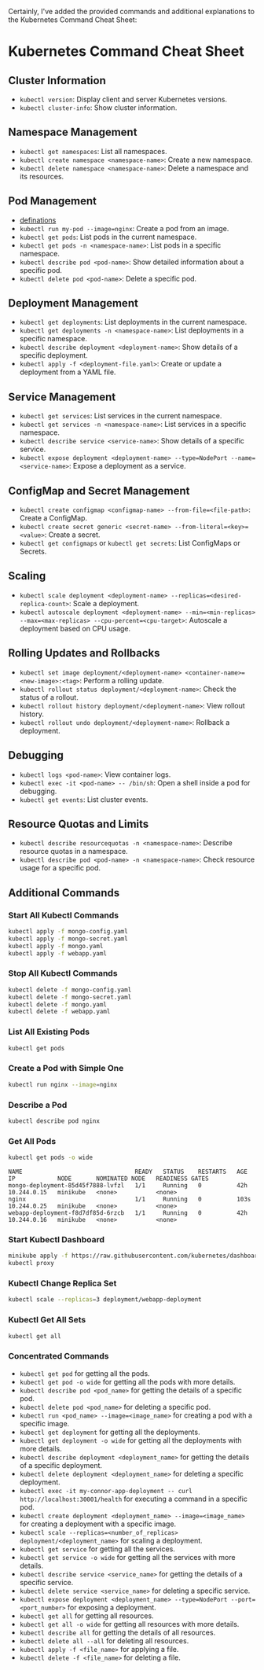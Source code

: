Certainly, I've added the provided commands and additional explanations to the Kubernetes Command Cheat Sheet:

# Kubernetes Command Cheat Sheet

## Cluster Information
- `kubectl version`: Display client and server Kubernetes versions.
- `kubectl cluster-info`: Show cluster information.


## Namespace Management

- `kubectl get namespaces`: List all namespaces.
- `kubectl create namespace <namespace-name>`: Create a new namespace.
- `kubectl delete namespace <namespace-name>`: Delete a namespace and its resources.

## Pod Management
- [definations](definations.md#pod)
- `kubectl run my-pod --image=nginx`: Create a pod from an image.
- `kubectl get pods`: List pods in the current namespace.
- `kubectl get pods -n <namespace-name>`: List pods in a specific namespace.
- `kubectl describe pod <pod-name>`: Show detailed information about a specific pod.
- `kubectl delete pod <pod-name>`: Delete a specific pod.

## Deployment Management

- `kubectl get deployments`: List deployments in the current namespace.
- `kubectl get deployments -n <namespace-name>`: List deployments in a specific namespace.
- `kubectl describe deployment <deployment-name>`: Show details of a specific deployment.
- `kubectl apply -f <deployment-file.yaml>`: Create or update a deployment from a YAML file.

## Service Management

- `kubectl get services`: List services in the current namespace.
- `kubectl get services -n <namespace-name>`: List services in a specific namespace.
- `kubectl describe service <service-name>`: Show details of a specific service.
- `kubectl expose deployment <deployment-name> --type=NodePort --name=<service-name>`: Expose a deployment as a service.

## ConfigMap and Secret Management

- `kubectl create configmap <configmap-name> --from-file=<file-path>`: Create a ConfigMap.
- `kubectl create secret generic <secret-name> --from-literal=<key>=<value>`: Create a secret.
- `kubectl get configmaps` or `kubectl get secrets`: List ConfigMaps or Secrets.

## Scaling

- `kubectl scale deployment <deployment-name> --replicas=<desired-replica-count>`: Scale a deployment.
- `kubectl autoscale deployment <deployment-name> --min=<min-replicas> --max=<max-replicas> --cpu-percent=<cpu-target>`: Autoscale a deployment based on CPU usage.

## Rolling Updates and Rollbacks

- `kubectl set image deployment/<deployment-name> <container-name>=<new-image>:<tag>`: Perform a rolling update.
- `kubectl rollout status deployment/<deployment-name>`: Check the status of a rollout.
- `kubectl rollout history deployment/<deployment-name>`: View rollout history.
- `kubectl rollout undo deployment/<deployment-name>`: Rollback a deployment.

## Debugging

- `kubectl logs <pod-name>`: View container logs.
- `kubectl exec -it <pod-name> -- /bin/sh`: Open a shell inside a pod for debugging.
- `kubectl get events`: List cluster events.

## Resource Quotas and Limits

- `kubectl describe resourcequotas -n <namespace-name>`: Describe resource quotas in a namespace.
- `kubectl describe pod <pod-name> -n <namespace-name>`: Check resource usage for a specific pod.

## Additional Commands

### Start All Kubectl Commands

```bash
kubectl apply -f mongo-config.yaml
kubectl apply -f mongo-secret.yaml
kubectl apply -f mongo.yaml
kubectl apply -f webapp.yaml
```

### Stop All Kubectl Commands

```bash
kubectl delete -f mongo-config.yaml
kubectl delete -f mongo-secret.yaml
kubectl delete -f mongo.yaml
kubectl delete -f webapp.yaml
```

### List All Existing Pods

```bash
kubectl get pods
```

### Create a Pod with Simple One

```bash
kubectl run nginx --image=nginx
```

### Describe a Pod

```bash
kubectl describe pod nginx
```

### Get All Pods

```bash
kubectl get pods -o wide
```

```plaintext
NAME                                READY   STATUS    RESTARTS   AGE    IP            NODE       NOMINATED NODE   READINESS GATES
mongo-deployment-85d45f7888-lvfzl   1/1     Running   0          42h    10.244.0.15   minikube   <none>           <none>
nginx                               1/1     Running   0          103s   10.244.0.25   minikube   <none>           <none>
webapp-deployment-f8d7df85d-6rzcb   1/1     Running   0          42h    10.244.0.16   minikube   <none>           <none>
```

### Start Kubectl Dashboard

```bash
minikube apply -f https://raw.githubusercontent.com/kubernetes/dashboard/v2.0.0/aio/deploy/recommended.yaml
kubectl proxy
```

### Kubectl Change Replica Set

```bash
kubectl scale --replicas=3 deployment/webapp-deployment
```

### Kubectl Get All Sets

```bash
kubectl get all
```

### Concentrated Commands

- `kubectl get pod` for getting all the pods.
- `kubectl get pod -o wide` for getting all the pods with more details.
- `kubectl describe pod <pod_name>` for getting the details of a specific pod.
- `kubectl delete pod <pod_name>` for deleting a specific pod.
- `kubectl run <pod_name> --image=<image_name>` for creating a pod with a specific image.
- `kubectl get deployment` for getting all the deployments.
- `kubectl get deployment -o wide` for getting all the deployments with more details.
- `kubectl describe deployment <deployment_name>` for getting the details of a specific deployment.
- `kubectl delete deployment <deployment_name>` for deleting a specific deployment.
- `kubectl exec -it my-connor-app-deployment -- curl http://localhost:30001/health` for executing a command in a specific pod.
- `kubectl create deployment <deployment_name> --image=<image_name>` for creating a deployment with a specific image.
- `kubectl scale --replicas=<number_of_replicas> deployment/<deployment_name>` for scaling a deployment.
- `kubectl get service` for getting all the services.
- `kubectl get service -o wide` for getting all the services with more details.
- `kubectl describe service <service_name>` for getting the details of a specific service.
- `kubectl delete service <service_name>` for deleting a specific service.
- `kubectl expose deployment <deployment_name> --type=NodePort --port=<port_number>` for exposing a deployment.
- `kubectl get all` for getting all resources.
- `kubectl get all -o wide` for getting all resources with more details.
- `kubectl describe all` for getting the details of all resources.
- `kubectl delete all --all` for deleting all resources.
- `kubectl apply -f <file_name>` for applying a file.
- `kubectl delete -f <file_name>` for deleting a file.